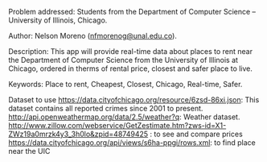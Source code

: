 Problem addressed: Students from the Department of Computer Science – University of Illinois, Chicago.

Author: Nelson Moreno (nfmorenog@unal.edu.co).

Description: This app will provide real-time data about places to rent near the Department of Computer Science from the University of Illinois at Chicago, ordered in therms of rental price, closest and safer place to live.

Keywords: Place to rent, Cheapest, Closest, Chicago, Real-time, Safer.


Dataset to use
https://data.cityofchicago.org/resource/6zsd-86xi.json: This dataset contains all reported crimes since 2001 to present. 
http://api.openweathermap.org/data/2.5/weather?q: Weather dataset.
http://www.zillow.com/webservice/GetZestimate.htm?zws-id=X1-ZWz19a0mrzk4y3_3h0lo&zpid=48749425  : to see and compare prices
https://data.cityofchicago.org/api/views/s6ha-ppgi/rows.xml: to find place near the UIC

